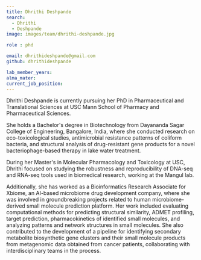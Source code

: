 ```yaml
---
title: Dhrithi Deshpande
search:
  - Dhrithi
  - Deshpande
image: images/team/dhrithi-deshpande.jpg

role : phd

email: dhrithideshpande@gmail.com
github: dhrithideshpande

lab_member_years: 
alma_mater: 
current_job_position: 
---
```


Dhrithi Deshpande is currently pursuing her PhD in Pharmaceutical and Translational Sciences at USC Mann School of Pharmacy and Pharmaceutical Sciences. 

She holds a Bachelor's degree in Biotechnology from Dayananda Sagar College of Engineering, Bangalore, India, where she conducted research on eco-toxicological studies, antimicrobial resistance patterns of coliform bacteria, and structural analysis of drug-resistant gene products for a novel bacteriophage-based therapy in lake water treatment.

During her Master's in Molecular Pharmacology and Toxicology at USC, Dhrithi focused on studying the robustness and reproducibility of DNA-seq and RNA-seq tools used in biomedical research, working at the Mangul lab.

Additionally, she has worked as a Bioinformatics Research Associate for Xbiome, an AI-based microbiome drug development company, where she was involved in groundbreaking projects related to human microbiome-derived small molecule prediction platform. Her work included evaluating computational methods for predicting structural similarity, ADMET profiling, target prediction, pharmacokinetics of identified small molecules, and analyzing patterns and network structures in small molecules. She also contributed to the development of a pipeline for identifying secondary metabolite biosynthetic gene clusters and their small molecule products from metagenomic data obtained from cancer patients, collaborating with interdisciplinary teams in the process.
